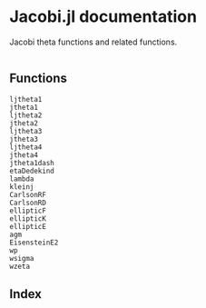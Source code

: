 # Jacobi.jl documentation

Jacobi theta functions and related functions.

```@contents
```

## Functions

```@docs
ljtheta1
jtheta1
ljtheta2
jtheta2
ljtheta3
jtheta3
ljtheta4
jtheta4
jtheta1dash
etaDedekind
lambda
kleinj
CarlsonRF
CarlsonRD
ellipticF
ellipticK
ellipticE
agm
EisensteinE2
wp
wsigma
wzeta
```

## Index

```@index
```